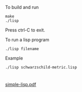To build and run

```
make
./lisp
```

Press ctrl-C to exit.

To run a lisp program

```
./lisp filename
```

Example

```
./lisp schwarzschild-metric.lisp
```

#

[simple-lisp.pdf](https://georgeweigt.github.io/simple-lisp.pdf)
